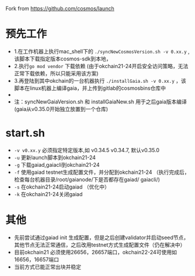 Fork from https://github.com/cosmos/launch

# 预先工作
* 1.在工作机器上执行mac_shell下的 `./syncNewCosmosVersion.sh -v 0.xx.y` , 该脚本下载指定版本cosmos-sdk到本地，
* 2.执行`go mod vendor` 下载依赖 (由于okchain21-24开启安全访问策略，无法正常下载依赖，所以只能采用该方案)
* 3.再登陆到其中okchain的一台机器执行 `./installGaia.sh -v 0.xx.y` ，该脚本在linux机器上编译gaia，并上传到gitlab的cosmosbins仓库中
* 
* 注：syncNewGaiaVersion.sh 和 installGaiaNew.sh 用于之后gaia版本编译 (gaia从v0.35.0开始独立放置到一个仓库)

# start.sh 
* `-v v0.xx.y` 必须指定特定版本,如 v0.34.5 v0.34.7, 默认v0.35.0
* `-u`         更新launch脚本到okchain21-24
* `-g`         下载gaiad,gaiacli到okchain21-24
* `-f`         使用gaiad testnet生成配置文件，并分配到okchain21-24 （执行完成后，检查每台机器目录/root/gaianode/下是否都存在gaiad/ gaiacli/)
* `-s`         在okchain21-24启动gaiad （优化中）
* `-k`         在okchain21-24关闭gaiad

# 其他
* 先前尝试通过gaiad init 生成配置，但是之后创建validator并启动seed节点，其他节点无法正常通信，之后改用testnet方式生成配置文件（仍在解决中）
* 目前okchain21 必须使用26656，26657端口，okchain22-24可使用如16656，16657端口
* 当前方式已能正常出块并稳定
